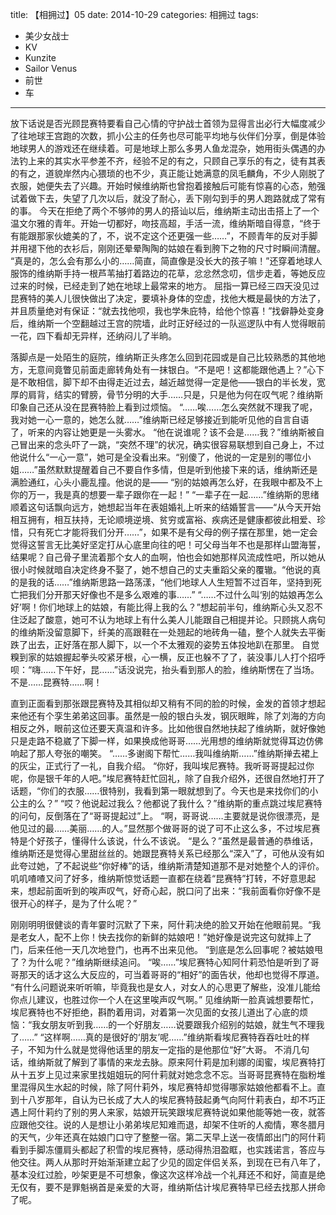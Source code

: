 title: 【相拥过】05
date: 2014-10-29
categories: 相拥过
tags:
- 美少女战士
- KV
- Kunzite
- Sailor Venus
- 前世
- 车
---

放下话说是否光顾昆赛特要看自己心情的守护战士首领为显得言出必行大幅度减少了往地球王宫跑的次数，抓小公主的任务也尽可能平均地与伙伴们分享，倒是体验地球男人的游戏还在继续着。<!--more-->可是地球上那么多男人鱼龙混杂，她用街头偶遇的办法钓上来的其实水平参差不齐，经验不足的有之，只顾自己享乐的有之，徒有其表的有之，道貌岸然内心猥琐的也不少，真正能让她满意的凤毛麟角，不少人刚脱了衣服，她便失去了兴趣。开始时候维纳斯也曾抱着接触后可能有惊喜的心态，勉强试着做下去，失望了几次以后，就没了耐心，丢下刚勾到手的男人跑路就成了常有的事。
今天在拒绝了两个不够帅的男人的搭讪以后，维纳斯主动出击搭上了一个温文尔雅的青年。开始一切都好，吻技高超，手活一流，维纳斯暗自得意，“终于有能跟那家伙媲美的了，不，说不定这个还更强一些……”，不顾青年的反对手脚并用褪下他的衣衫后，刚刚还晕晕陶陶的姑娘在看到胯下之物的尺寸时瞬间清醒。
“真是的，怎么会有那么小的……简直，简直像是没长大的孩子嘛！”还穿着地球人服饰的维纳斯手持一根芦苇抽打着路边的花草，忿忿然念叨，信步走着，等她反应过来的时候，已经走到了她在地球上最常来的地方。
屈指一算已经三四天没见过昆赛特的美人儿很快做出了决定，要填补身体的空虚，找他大概是最快的方法了，并且质量绝对有保证：“就去找他呗，我也学朱庇特，给他个惊喜！”找僻静处变身后，维纳斯一个空翻越过王宫的院墙，此时正好经过的一队巡逻队中有人觉得眼前一花，四下看却无异样，还纳闷儿了半晌。

落脚点是一处陌生的庭院，维纳斯正头疼怎么回到花园或是自己比较熟悉的其他地方，无意间竟瞥见前面走廊转角处有一抹银白。“不是吧！这都能跟他遇上？”心下是不敢相信，脚下却不由得走近过去，越近越觉得一定是他——银白的半长发，宽厚的肩背，结实的臂膀，骨节分明的大手……只是，只是他为何在叹气呢？维纳斯印象自己还从没在昆赛特脸上看到过烦恼。
“……唉……怎么突然就不理我了呢，我对她一心一意的，她怎么就……”维纳斯已经足够接近到能听见他的自言自语了，听来的内容让她更是一头雾水。
“他在说谁呢？该不会是……我？”维纳斯被自己冒出来的念头吓了一跳，“突然不理”的状况，确实很容易联想到自己身上，不过他说什么“一心一意”，她可是全没看出来。“别傻了，他说的一定是别的哪位小姐……”虽然默默提醒着自己不要自作多情，但是听到他接下来的话，维纳斯还是满脸通红，心头小鹿乱撞。他说的是——
“别的姑娘再怎么好，在我眼中都及不上你的万一，我是真的想要一辈子跟你在一起！”
“一辈子在一起……”维纳斯的思绪顺着这句话飘向远方，她想起当年在表姐婚礼上听来的结婚誓言——“从今天开始相互拥有，相互扶持，无论顺境逆境、贫穷或富裕、疾病还是健康都彼此相爱、珍惜，只有死亡才能将我们分开……”，如果不是有父母的例子摆在那里，她一定会觉得这誓言无比美好坚定打从心底里向往的吧！可父母当年不也是那样山盟海誓，结果呢？自己骨子里流着那个女人的血啊，怕也会如她那样风流成性吧，所以她从很小时候就暗自决定终身不娶了，她不想自己的丈夫重蹈父亲的覆辙。“他说的真的是我的话……”维纳斯思路一路荡漾，“他们地球人人生短暂不过百年，坚持到死亡把我们分开那天好像也不是多么艰难的事……”
“……不过什么叫‘别的姑娘再怎么好’啊！你们地球上的姑娘，有能比得上我的么？”想起前半句，维纳斯心头又忍不住泛起了酸意，她可不认为地球上有什么美人儿能跟自己相提并论。只顾挑人病句的维纳斯没留意脚下，纤美的高跟鞋在一处翘起的地砖角一磕，整个人就失去平衡跌了出去，正好落在那人脚下，以一个不太雅观的姿势五体投地趴在那里。
自觉糗到家的姑娘握起拳头咬紧牙根，心一横，反正也躲不了了，装没事儿人打个招呼呗：“嗨……下午好，昆……”话没说完，抬头看到那人的脸，维纳斯愣在了当场。
不是……昆赛特……啊！

直到正面看到那张跟昆赛特及其相似却又稍有不同的脸的时候，金发的首领才想起来他还有个孪生弟弟这回事。虽然是一般的银白头发，钢灰眼眸，除了刘海的方向相反之外，眼前这位还要天真温和许多。比如他很自然地扶起了维纳斯，就好像她只是走路不稳崴了下脚一样，如果换成他哥哥……光用想的维纳斯就觉得耳边仿佛响起了那人夸张的嘲笑。
“……多谢阁下帮忙……我叫维纳斯……”维纳斯掸去裙上的灰尘，正式行了一礼，自我介绍。
“你好，我叫埃尼赛特。我听哥哥提起过你呢，你是银千年的人吧。”埃尼赛特赶忙回礼，除了自我介绍外，还很自然地打开了话题，“你们的衣服……很特别，我看到第一眼就想到了。今天也是来找你们的小公主的么？”
“哎？他说起过我么？他都说了我什么？”维纳斯的重点跳过埃尼赛特的问句，反倒落在了“哥哥提起过”上。
“啊，哥哥说……主要就是说你很漂亮，是他见过的最……美丽……的人。”显然那个做哥哥的说了可不止这么多，不过埃尼赛特是个好孩子，懂得什么该说，什么不该说。
“是么？”虽然是最普通的恭维话，维纳斯还是觉得心里甜丝丝的。她跟昆赛特关系已经那么“深入”了，可他从没有如此夸过她，了不起说些“你好棒”的话，维纳斯清楚知道那不是对她整个人的评价。
叽叽喳喳又问了好多，维纳斯惊觉话题一直都在绕着“昆赛特”打转，不好意思起来，想起前面听到的唉声叹气，好奇心起，脱口问了出来：“我前面看你好像不是很开心的样子，是为了什么呢？”

刚刚明明很健谈的青年霎时沉默了下来，阿什莉决绝的脸又开始在他眼前晃。“我是老女人，配不上你！快去找你的新鲜的姑娘吧！”她好像是说完这句就摔上了门，后来任他一天几次地登门，也再不出来见他。
“到底是怎么回事呢？被姑娘甩了？为什么呢？”维纳斯继续追问。
“唉……”埃尼赛特心知阿什莉恐怕是听到了哥哥那天的话才这么大反应的，可当着哥哥的“相好”的面告状，他却也觉得不厚道。
“有什么问题说来听听嘛，毕竟我也是女人，对女人的心思更了解些，没准儿能给你点儿建议，也胜过你一个人在这里唉声叹气啊。”
见维纳斯一脸真诚想要帮忙，埃尼赛特也不好拒绝，斟酌着用词，对着第一次见面的女孩儿道出了心底的烦恼：“我女朋友听到我……的一个好朋友……说要跟我介绍别的姑娘，就生气不理我了……”
“这样啊……真的是很好的‘朋友’呢……”维纳斯看埃尼赛特吞吞吐吐的样子，不知为什么就是觉得他话里的朋友一定指的是他那位“好”大哥。
不消几句话，维纳斯就了解到了事情的来龙去脉。原来阿什莉是加利娜的闺蜜，埃尼赛特打从十五岁上见过来家里找姐姐玩的阿什莉就对她念念不忘。当哥哥昆赛特在脂粉堆里混得风生水起的时候，除了阿什莉外，埃尼赛特却觉得哪家姑娘他都看不上。直到十八岁那年，自认为已长成了大人的埃尼赛特鼓起勇气向阿什莉表白，却不巧正遇上阿什莉约了别的男人来家，姑娘开玩笑跟埃尼赛特说如果他能等她一夜，就答应跟他交往。说的人是想让小弟弟埃尼知难而退，却架不住听的人痴情，寒冬腊月的天气，少年还真在姑娘门口守了整整一宿。第二天早上送一夜情郎出门的阿什莉看到手脚冻僵肩头都起了积雪的埃尼赛特，感动得热泪盈眶，也实践诺言，答应与他交往。两人从那时开始渐渐建立起了少见的固定伴侣关系，到现在已有八年了，基本没红过脸，吵架更是不可想象，像这次这样冷战一个礼拜还不和好，简直是绝无仅有，要不是罪魁祸首是亲爱的大哥，维纳斯估计埃尼赛特早已经去找那人拼命了呢。